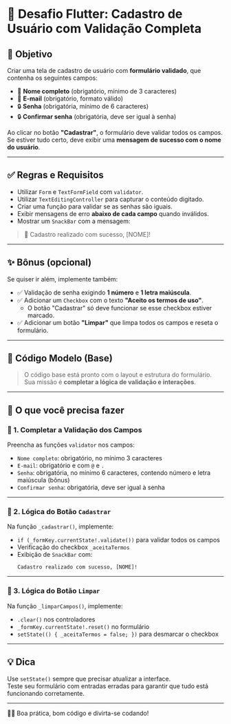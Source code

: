 
# 🧪 Desafio Flutter: Cadastro de Usuário com Validação Completa

## 🎯 Objetivo

Criar uma tela de cadastro de usuário com **formulário validado**, que contenha os seguintes campos:

- 👤 **Nome completo** (obrigatório, mínimo de 3 caracteres)
- 📧 **E-mail** (obrigatório, formato válido)
- 🔒 **Senha** (obrigatória, mínimo de 6 caracteres)
- 🔒 **Confirmar senha** (obrigatória, deve ser igual à senha)

Ao clicar no botão **"Cadastrar"**, o formulário deve validar todos os campos.  
Se estiver tudo certo, deve exibir uma **mensagem de sucesso com o nome do usuário**.

---

## ✅ Regras e Requisitos

- Utilizar `Form` e `TextFormField` com `validator`.
- Utilizar `TextEditingController` para capturar o conteúdo digitado.
- Criar uma função para validar se as senhas são iguais.
- Exibir mensagens de erro **abaixo de cada campo** quando inválidos.
- Mostrar um `SnackBar` com a mensagem:

> 📢 Cadastro realizado com sucesso, [NOME]!

---

## ✨ Bônus (opcional)

Se quiser ir além, implemente também:

- ✅ Validação de senha exigindo **1 número** e **1 letra maiúscula**.
- ✅ Adicionar um `Checkbox` com o texto **"Aceito os termos de uso"**.
  - O botão "Cadastrar" só deve funcionar se esse checkbox estiver marcado.
- ✅ Adicionar um botão **"Limpar"** que limpa todos os campos e reseta o formulário.

---

## 🧩 Código Modelo (Base)

> O código base está pronto com o layout e estrutura do formulário.  
> Sua missão é **completar a lógica de validação e interações**.

---

## 📝 O que você precisa fazer

### 🔹 1. Completar a Validação dos Campos

Preencha as funções `validator` nos campos:

- `Nome completo`: obrigatório, no mínimo 3 caracteres
- `E-mail`: obrigatório e com `@` e `.`
- `Senha`: obrigatória, no mínimo 6 caracteres, contendo número e letra maiúscula (bônus)
- `Confirmar senha`: obrigatória, deve ser igual à senha

---

### 🔹 2. Lógica do Botão `Cadastrar`

Na função `_cadastrar()`, implemente:

- `if (_formKey.currentState!.validate())` para validar todos os campos
- Verificação do checkbox `_aceitaTermos`
- Exibição de `SnackBar` com:
  ```
  Cadastro realizado com sucesso, [NOME]!
  ```

---

### 🔹 3. Lógica do Botão `Limpar`

Na função `_limparCampos()`, implemente:

- `.clear()` nos controladores
- `_formKey.currentState!.reset()` no formulário
- `setState(() { _aceitaTermos = false; })` para desmarcar o checkbox

---

## 💡 Dica

Use `setState()` sempre que precisar atualizar a interface.  
Teste seu formulário com entradas erradas para garantir que tudo está funcionando corretamente.

---

👨‍💻 Boa prática, bom código e divirta-se codando!
